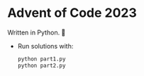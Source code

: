 # Advent of Code 2023

Written in Python. 🐍

* Run solutions with:
	```bash
	python part1.py
	python part2.py
	```
